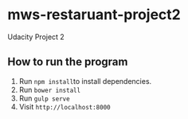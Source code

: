 # mws-restaruant-project2
Udacity Project 2


## How to run the program

1. Run `npm install`to install dependencies.
2. Run `bower install`
3. Run `gulp serve`
4. Visit `http://localhost:8000`
